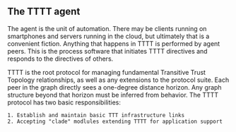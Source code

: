 ## The TTTT agent

The agent is the unit of automation. There may be clients running on smartphones and servers running in the cloud, but ultimately that is a convenient fiction. Anything that happens in TTTT is performed by agent peers. This is the process software that initiates TTTT directives and responds to the directives of others.

TTTT is the root protocol for managing fundamental Transitive Trust Topology relationships, as well as any extensions to the protocol suite. Each peer in the graph directly sees a one-degree distance horizon. Any graph structure beyond that horizon must be inferred from behavior. The TTTT protocol has two basic responsibilities:

    1. Establish and maintain basic TTT infrastructure links
    2. Accepting "clade" modlules extending TTTT for application support

